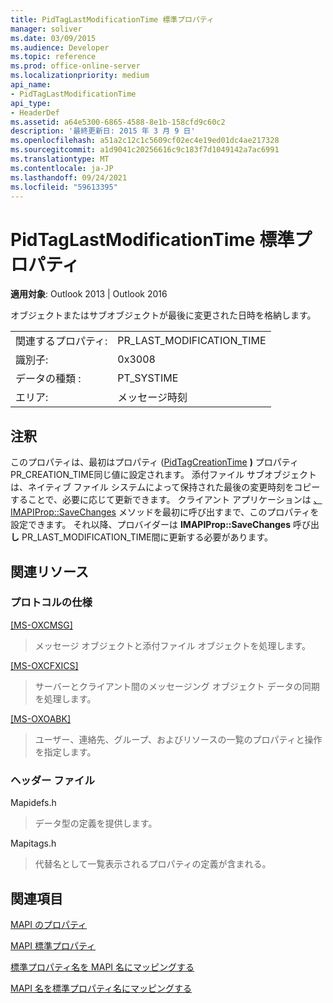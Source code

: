 ```yaml
---
title: PidTagLastModificationTime 標準プロパティ
manager: soliver
ms.date: 03/09/2015
ms.audience: Developer
ms.topic: reference
ms.prod: office-online-server
ms.localizationpriority: medium
api_name:
- PidTagLastModificationTime
api_type:
- HeaderDef
ms.assetid: a64e5300-6865-4588-8e1b-158cfd9c60c2
description: '最終更新日: 2015 年 3 月 9 日'
ms.openlocfilehash: a51a2c12c1c5609cf02ec4e19ed01dc4ae217328
ms.sourcegitcommit: a1d9041c20256616c9c183f7d1049142a7ac6991
ms.translationtype: MT
ms.contentlocale: ja-JP
ms.lasthandoff: 09/24/2021
ms.locfileid: "59613395"
---
```

# <a name="pidtaglastmodificationtime-canonical-property"></a>PidTagLastModificationTime 標準プロパティ

  
  
**適用対象**: Outlook 2013 | Outlook 2016 
  
オブジェクトまたはサブオブジェクトが最後に変更された日時を格納します。 
  
|||
|:-----|:-----|
|関連するプロパティ:  <br/> |PR_LAST_MODIFICATION_TIME  <br/> |
|識別子:  <br/> |0x3008  <br/> |
|データの種類 :   <br/> |PT_SYSTIME  <br/> |
|エリア:  <br/> |メッセージ時刻  <br/> |
   
## <a name="remarks"></a>注釈

このプロパティは、最初はプロパティ ([PidTagCreationTime](pidtagcreationtime-canonical-property.md) **)** プロパティPR_CREATION_TIME同じ値に設定されます。 添付ファイル サブオブジェクトは、ネイティブ ファイル システムによって保持された最後の変更時刻をコピーすることで、必要に応じて更新できます。 クライアント アプリケーションは [、IMAPIProp::SaveChanges](imapiprop-savechanges.md) メソッドを最初に呼び出すまで、このプロパティを設定できます。 それ以降、プロバイダーは **IMAPIProp::SaveChanges** 呼び出 **し** PR_LAST_MODIFICATION_TIME間に更新する必要があります。 
  
## <a name="related-resources"></a>関連リソース

### <a name="protocol-specifications"></a>プロトコルの仕様

[[MS-OXCMSG]](https://msdn.microsoft.com/library/7fd7ec40-deec-4c06-9493-1bc06b349682%28Office.15%29.aspx)
  
> メッセージ オブジェクトと添付ファイル オブジェクトを処理します。
    
[[MS-OXCFXICS]](https://msdn.microsoft.com/library/b9752f3d-d50d-44b8-9e6b-608a117c8532%28Office.15%29.aspx)
  
> サーバーとクライアント間のメッセージング オブジェクト データの同期を処理します。
    
[[MS-OXOABK]](https://msdn.microsoft.com/library/f4cf9b4c-9232-4506-9e71-2270de217614%28Office.15%29.aspx)
  
> ユーザー、連絡先、グループ、およびリソースの一覧のプロパティと操作を指定します。
    
### <a name="header-files"></a>ヘッダー ファイル

Mapidefs.h
  
> データ型の定義を提供します。
    
Mapitags.h
  
> 代替名として一覧表示されるプロパティの定義が含まれる。
    
## <a name="see-also"></a>関連項目



[MAPI のプロパティ](mapi-properties.md)
  
[MAPI 標準プロパティ](mapi-canonical-properties.md)
  
[標準プロパティ名を MAPI 名にマッピングする](mapping-canonical-property-names-to-mapi-names.md)
  
[MAPI 名を標準プロパティ名にマッピングする](mapping-mapi-names-to-canonical-property-names.md)

